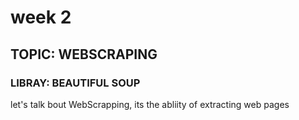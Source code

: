 # week 2
## TOPIC: WEBSCRAPING
### LIBRAY: BEAUTIFUL SOUP

let's talk bout WebScrapping, its the abliity of extracting web pages 